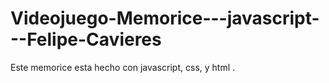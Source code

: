 # Videojuego-Memorice---javascript---Felipe-Cavieres
Este memorice esta hecho con javascript, css, y html .
